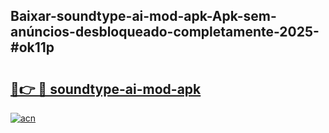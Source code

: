 ## Baixar-soundtype-ai-mod-apk-Apk-sem-anúncios-desbloqueado-completamente-2025-#ok11p

# <h2><a href="https://ainizakaria.my?title=soundtype-ai-mod-apk&ref=20M">🔗👉 🔴 soundtype-ai-mod-apk</a></h2>

[![acn](https://github.com/user-attachments/assets/0f9c940e-d8b0-45ae-aac7-cd30a18b3e1c)](https://ainizakaria.my?title=soundtype-ai-mod-apk&ref=20M)

